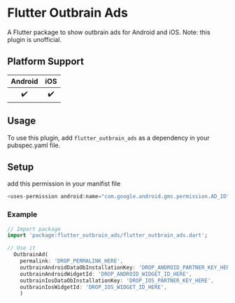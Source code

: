 # Flutter Outbrain Ads

A Flutter package to show outbrain ads for Android and iOS.
Note: this plugin is unofficial.
## Platform Support

| Android | iOS | 
| :-----: | :-: | 
|   ✔️    | ✔️  | 

## Usage

To use this plugin, add `flutter_outbrain_ads` as a dependency in your pubspec.yaml file.

## Setup
add this permission in your manifist file
```dart
<uses-permission android:name="com.google.android.gms.permission.AD_ID"/>
```

### Example

```dart
// Import package
import 'package:flutter_outbrain_ads/flutter_outbrain_ads.dart';

// Use it
  OutbrainAd(
    permalink: 'DROP_PERMALINK_HERE',
    outbrainAndroidDataObInstallationKey: 'DROP_ANDROID_PARTNER_KEY_HERE',
    outbrainAndroidWidgetId: 'DROP_ANDROID_WIDGET_ID_HERE',
    outbrainIosDataObInstallationKey: 'DROP_IOS_PARTNER_KEY_HERE',
    outbrainIosWidgetId: 'DROP_IOS_WIDGET_ID_HERE',
    )
```